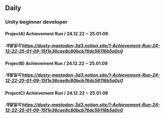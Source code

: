 ## Daily

### **Unity beginner developer**

#### **ProjectA) Achievement Run / 24.12.22 ~ 25.01.09**
##### 개발일지 https://dusty-mastodon-3d3.notion.site/1-Achievement-Run-24-12-22-25-01-09-15f1e36cae8c80bcb76dc56116b5a0c0

#### **ProjectB) Achievement Run / 24.12.22 ~ 25.01.09**
##### 개발일지 https://dusty-mastodon-3d3.notion.site/1-Achievement-Run-24-12-22-25-01-09-15f1e36cae8c80bcb76dc56116b5a0c0

#### **ProjectC) Achievement Run / 24.12.22 ~ 25.01.09**
##### 개발일지 https://dusty-mastodon-3d3.notion.site/1-Achievement-Run-24-12-22-25-01-09-15f1e36cae8c80bcb76dc56116b5a0c0
